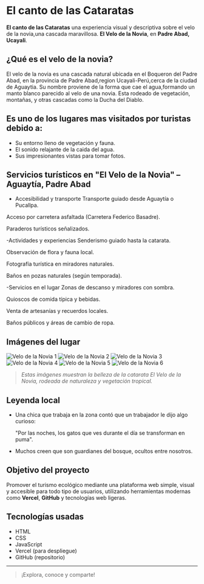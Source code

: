 # El canto de las Cataratas

**El canto de las Cataratas** una experiencia visual y descriptiva sobre el velo de la novia,una cascada maravillosa.
**El Velo de la Novia**, en **Padre Abad, Ucayali**.

## ¿Qué es el velo de la novia?

El velo de la  novia es una cascada natural ubicada en el Boqueron del Padre Abad, en la provincia de Padre Abad,region Ucayali-Perú,cerca de la ciudad de Aguaytia.
Su nombre proviene de la forma que cae el agua,formando un manto blanco parecido al velo de una novia.
Esta rodeado de vegetación, montañas, y otras cascadas como la Ducha del Diablo.


  ## Es uno de los lugares mas visitados por turistas debido a:
  
  - Su entorno lleno de vegetación y fauna.
  - El sonido relajante de la caida del agua.
  - Sus impresionantes vistas para tomar fotos.

  ## Servicios turísticos en "El Velo de la Novia" – Aguaytía, Padre Abad

  - Accesibilidad y transporte
Transporte guiado desde Aguaytía o Pucallpa.

Acceso por carretera asfaltada (Carretera Federico Basadre).

Paraderos turísticos señalizados.

-Actividades y experiencias
Senderismo guiado hasta la catarata.

Observación de flora y fauna local.

Fotografía turística en miradores naturales.

Baños en pozas naturales (según temporada).

-Servicios en el lugar
Zonas de descanso y miradores con sombra.

Quioscos de comida típica y bebidas.

Venta de artesanías y recuerdos locales.

Baños públicos y áreas de cambio de ropa.


## Imágenes del lugar

![Velo de la Novia 1](https://raw.githubusercontent.com/v1kktorv22-bit/canto-de-las-cataratas-/main/foto1.jpeg)
![Velo de la Novia 2](https://raw.githubusercontent.com/v1kktorv22-bit/canto-de-las-cataratas-/main/foto2.jpeg)
![Velo de la Novia 3](https://raw.githubusercontent.com/v1kktorv22-bit/canto-de-las-cataratas-/main/foto3.jpeg)
![Velo de la Novia 4](https://raw.githubusercontent.com/v1kktorv22-bit/canto-de-las-cataratas-/main/foto4.jpeg)
![Velo de la Novia 5](https://raw.githubusercontent.com/v1kktorv22-bit/canto-de-las-cataratas-/main/foto5.jpeg)
![Velo de la Novia 6](https://raw.githubusercontent.com/v1kktorv22-bit/canto-de-las-cataratas-/main/foto6.jpeg)

> *Estas imágenes muestran la belleza de la catarata El Velo de la Novia, rodeada de naturaleza y vegetación tropical.*

## Leyenda local

- Una chica que trabaja en la zona contó que un trabajador le dijo algo curioso:
 
  "Por las noches, los gatos que ves durante el día se transforman en puma".
  
 - Muchos creen que son guardianes del bosque, ocultos entre nosotros.
  
## Objetivo del proyecto

Promover el turismo ecológico mediante una plataforma web simple, visual y accesible para todo tipo de usuarios, utilizando herramientas modernas como **Vercel**, **GitHub** y tecnologías web ligeras.

## Tecnologías usadas

- HTML
- CSS
- JavaScript
- Vercel (para despliegue)
- GitHub (repositorio)

---

> ¡Explora, conoce y comparte! 
